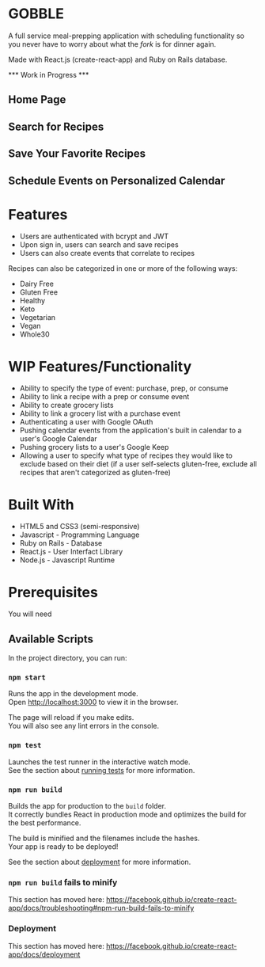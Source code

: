 # GOBBLE

A full service meal-prepping application with scheduling functionality so you never have to worry about what the <i>fork</i> is for dinner again.

Made with React.js (create-react-app) and Ruby on Rails database.

*** Work in Progress ***

## Home Page

## Search for Recipes

## Save Your Favorite Recipes

## Schedule Events on Personalized Calendar

# Features

* Users are authenticated with bcrypt and JWT
* Upon sign in, users can search and save recipes
* Users can also create events that correlate to recipes

Recipes can also be categorized in one or more of the following ways:

* Dairy Free
* Gluten Free
* Healthy
* Keto
* Vegetarian
* Vegan
* Whole30

# WIP Features/Functionality

* Ability to specify the type of event: purchase, prep, or consume
* Ability to link a recipe with a prep or consume event
* Ability to create grocery lists
* Ability to link a grocery list with a purchase event
* Authenticating a user with Google OAuth
* Pushing calendar events from the application's built in calendar to a user's Google Calendar
* Pushing grocery lists to a user's Google Keep
* Allowing a user to specify what type of recipes they would like to exclude based on their diet (if a user self-selects gluten-free, exclude all recipes that aren't categorized as gluten-free)

# Built With

* HTML5 and CSS3 (semi-responsive)
* Javascript - Programming Language
* Ruby on Rails - Database
* React.js - User Interfact Library
* Node.js - Javascript Runtime

# Prerequisites

You will need 

## Available Scripts

In the project directory, you can run:

### `npm start`

Runs the app in the development mode.<br>
Open [http://localhost:3000](http://localhost:3000) to view it in the browser.

The page will reload if you make edits.<br>
You will also see any lint errors in the console.

### `npm test`

Launches the test runner in the interactive watch mode.<br>
See the section about [running tests](https://facebook.github.io/create-react-app/docs/running-tests) for more information.

### `npm run build`

Builds the app for production to the `build` folder.<br>
It correctly bundles React in production mode and optimizes the build for the best performance.

The build is minified and the filenames include the hashes.<br>
Your app is ready to be deployed!

See the section about [deployment](https://facebook.github.io/create-react-app/docs/deployment) for more information.

### `npm run build` fails to minify

This section has moved here: https://facebook.github.io/create-react-app/docs/troubleshooting#npm-run-build-fails-to-minify

### Deployment

This section has moved here: https://facebook.github.io/create-react-app/docs/deployment

